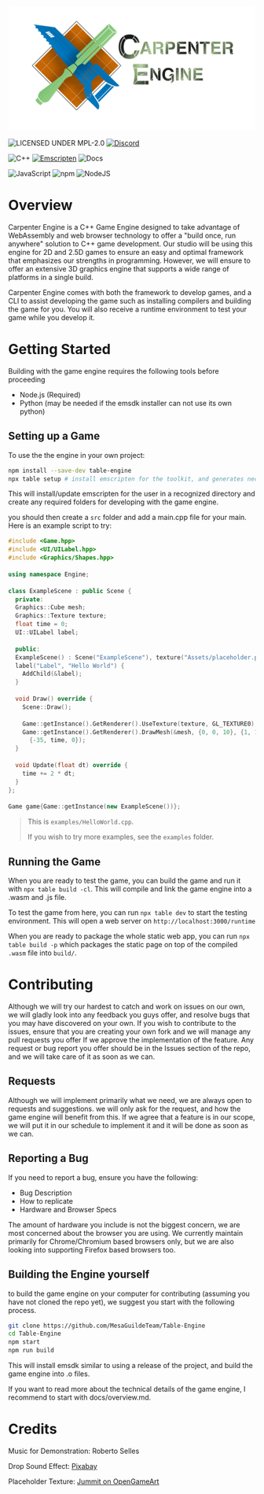 <picture>
  <source media="(prefers-color-scheme: dark)" srcset="docs/images/CarpenterEngine_Logo.png">
  <img src="docs/images/CarpenterEngine_Logo_Light.png" alt="Carpenter Engine"/>
</picture>

![LICENSED UNDER MPL-2.0](https://img.shields.io/badge/License-MPL%2D-2.0-red?style=for-the-badge)
[![Discord](https://img.shields.io/badge/Discord-7289DA?style=for-the-badge&logo=discord&logoColor=white)](https://discord.gg/rfVQ4FakKS)

![C++](https://img.shields.io/badge/C%2B%2B-00599C?style=for-the-badge&logo=c%2B%2B&logoColor=white)
[![Emscripten](https://img.shields.io/badge/emscripten-darkgreen?style=for-the-badge)](https://emscripten.org/)
![Docs](https://img.shields.io/badge/doxygen-blue?style=for-the-badge)

![JavaScript](https://img.shields.io/badge/JavaScript-323330?style=for-the-badge&logo=javascript&logoColor=F7DF1E)
![npm](https://img.shields.io/badge/npm-CB3837?style=for-the-badge&logo=npm&logoColor=fff)
![NodeJS](https://img.shields.io/badge/Node.js-6DA55F?style=for-the-badge&logo=node.js&logoColor=white)

# Overview

Carpenter Engine is a C++ Game Engine designed to take advantage of WebAssembly
and web browser technology to offer a "build once, run anywhere" solution to C++
game development. Our studio will be using this engine for 2D and 2.5D games to
ensure an easy and optimal framework that emphasizes our strengths in programming.
However, we will ensure to offer an extensive 3D graphics engine that supports a
wide range of platforms in a single build.

Carpenter Engine comes with both the framework to develop games, and a CLI to
assist developing the game such as installing compilers and building the game
for you. You will also receive a runtime environment to test your game while
you develop it.

# Getting Started

Building with the game engine requires the following tools before proceeding
- Node.js (Required)
- Python (may be needed if the emsdk installer can not use its own python)

## Setting up a Game
To use the the engine in your own project:
```sh
npm install --save-dev table-engine
npx table setup # install emscripten for the toolkit, and generates necessary folders
```

This will install/update emscripten for the user in a recognized directory and
create any required folders for developing with the game engine.

you should then create a `src` folder and add a main.cpp file for your main.
Here is an example script to try:
```cpp
#include <Game.hpp>
#include <UI/UILabel.hpp>
#include <Graphics/Shapes.hpp>

using namespace Engine;

class ExampleScene : public Scene {
  private:
  Graphics::Cube mesh;
  Graphics::Texture texture;
  float time = 0;
  UI::UILabel label;

  public:
  ExampleScene() : Scene("ExampleScene"), texture("Assets/placeholder.png"),
  label("Label", "Hello World") {
    AddChild(&label);
  }

  void Draw() override {
    Scene::Draw();

    Game::getInstance().GetRenderer().UseTexture(texture, GL_TEXTURE0);
    Game::getInstance().GetRenderer().DrawMesh(&mesh, {0, 0, 10}, {1, 1, 1},
      {-35, time, 0});
  }

  void Update(float dt) override {
    time += 2 * dt;
  }
};

Game game{Game::getInstance(new ExampleScene())};
```
> This is `examples/HelloWorld.cpp`.
>
> If you wish to try more examples, see the `examples` folder.

## Running the Game
When you are ready to test the game, you can build the game and run it with
`npx table build -cl`. This will compile and link the game engine into a .wasm
and .js file.

To test the game from here, you can run `npx table dev` to start the testing
environment. This will open a web server on `http://localhost:3000/runtime`

When you are ready to package the whole static web app, you can run `npx table build -p`
which packages the static page on top of the compiled `.wasm` file into `build/`.

# Contributing
Although we will try our hardest to catch and work on issues on our own, we
will gladly look into any feedback you guys offer, and resolve bugs that you may
have discovered on your own. If you wish to contribute to the issues, ensure that
you are creating your own fork and we will manage any pull requests you offer If
we approve the implementation of the feature. Any request or bug report you offer
should be in the Issues section of the repo, and we will take care of it as soon
as we can.

## Requests

Although we will implement primarily what we need, we are always open to requests
and suggestions. we will only ask for the request, and how the game engine will 
benefit from this. If we agree that a feature is in our scope, we will put it in
our schedule to implement it and it will be done as soon as we can. 

## Reporting a Bug
If you need to report a bug, ensure you have the following:
- Bug Description
- How to replicate
- Hardware and Browser Specs

The amount of hardware you include is not the biggest concern, we are most
concerned about the browser you are using. We currently maintain primarily for
Chrome/Chromium based browsers only, but we are also looking into supporting
Firefox based browsers too.

## Building the Engine yourself
to build the game engine on your computer for contributing (assuming you have
not cloned the repo yet), we suggest you start with the following process.

```sh
git clone https://github.com/MesaGuildeTeam/Table-Engine
cd Table-Engine
npm start
npm run build
```

This will install emsdk similar to using a release of the project, and build the
game engine into .o files.

If you want to read more about the technical details of the game engine, I
recommend to start with docs/overview.md.

# Credits

Music for Demonstration: Roberto Selles

Drop Sound Effect: [Pixabay](https://pixabay.com/sound-effects/drop-sound-effect-240899/)

Placeholder Texture: [Jummit on OpenGameArt](https://opengameart.org/content/grid-placeholder-texture-templategridalbedopng)
